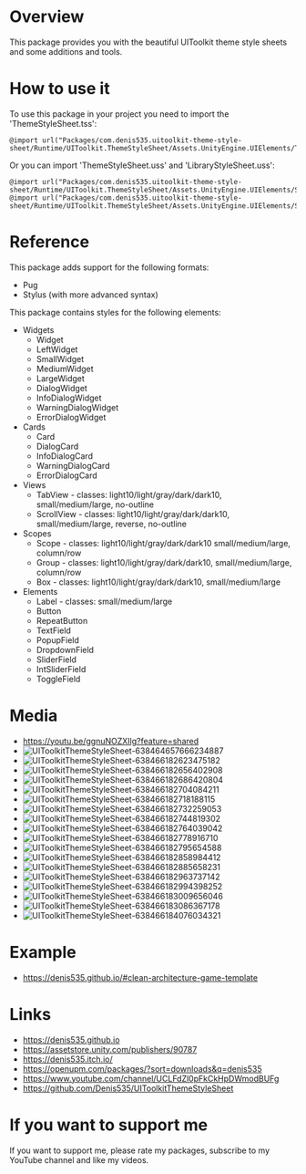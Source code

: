 # Overview
This package provides you with the beautiful UIToolkit theme style sheets and some additions and tools.

# How to use it
To use this package in your project you need to import the 'ThemeStyleSheet.tss':
```
@import url("Packages/com.denis535.uitoolkit-theme-style-sheet/Runtime/UIToolkit.ThemeStyleSheet/Assets.UnityEngine.UIElements/ThemeStyleSheets/ThemeStyleSheet.tss")
```
Or you can import 'ThemeStyleSheet.uss' and 'LibraryStyleSheet.uss':
```
@import url("Packages/com.denis535.uitoolkit-theme-style-sheet/Runtime/UIToolkit.ThemeStyleSheet/Assets.UnityEngine.UIElements/StyleSheets/ThemeStyleSheet.uss");
@import url("Packages/com.denis535.uitoolkit-theme-style-sheet/Runtime/UIToolkit.ThemeStyleSheet/Assets.UnityEngine.UIElements/StyleSheets/LibraryStyleSheet.uss");
```

# Reference
This package adds support for the following formats:
- Pug
- Stylus (with more advanced syntax)

This package contains styles for the following elements:
- Widgets
    - Widget
    - LeftWidget
    - SmallWidget
    - MediumWidget
    - LargeWidget
    - DialogWidget
    - InfoDialogWidget
    - WarningDialogWidget
    - ErrorDialogWidget
- Cards
    - Card
    - DialogCard
    - InfoDialogCard
    - WarningDialogCard
    - ErrorDialogCard
- Views
    - TabView    - classes: light10/light/gray/dark/dark10, small/medium/large, no-outline
    - ScrollView - classes: light10/light/gray/dark/dark10, small/medium/large, reverse, no-outline
- Scopes
    - Scope - classes: light10/light/gray/dark/dark10  small/medium/large, column/row
    - Group - classes: light10/light/gray/dark/dark10, small/medium/large, column/row
    - Box   - classes: light10/light/gray/dark/dark10, small/medium/large
- Elements
    - Label - classes: small/medium/large
    - Button
    - RepeatButton
    - TextField
    - PopupField
    - DropdownField
    - SliderField
    - IntSliderField
    - ToggleField

# Media
- https://youtu.be/ggnuNOZXIlg?feature=shared
- ![UIToolkitThemeStyleSheet-638464657666234887](https://github.com/Denis535/UIToolkitThemeStyleSheet/assets/7755015/38406f63-fa6c-4840-a914-6f70c89ab952)
- ![UIToolkitThemeStyleSheet-638466182623475182](https://github.com/Denis535/UIToolkitThemeStyleSheet/assets/7755015/2e23d013-e925-4d87-9c8e-0a3a1b82c796)
- ![UIToolkitThemeStyleSheet-638466182656402908](https://github.com/Denis535/UIToolkitThemeStyleSheet/assets/7755015/7252e9d1-d5cc-42f3-8783-0aaf35f4eba4)
- ![UIToolkitThemeStyleSheet-638466182686420804](https://github.com/Denis535/UIToolkitThemeStyleSheet/assets/7755015/1727f564-367f-4005-851f-ea01441bbde9)
- ![UIToolkitThemeStyleSheet-638466182704084211](https://github.com/Denis535/UIToolkitThemeStyleSheet/assets/7755015/946bb0aa-e7fe-4b28-831b-4927169c13b9)
- ![UIToolkitThemeStyleSheet-638466182718188115](https://github.com/Denis535/UIToolkitThemeStyleSheet/assets/7755015/199ad025-0a21-4b84-8adf-8aac9f1b12f9)
- ![UIToolkitThemeStyleSheet-638466182732259053](https://github.com/Denis535/UIToolkitThemeStyleSheet/assets/7755015/db28fde6-c976-46f8-9c45-e684b64ff5fd)
- ![UIToolkitThemeStyleSheet-638466182744819302](https://github.com/Denis535/UIToolkitThemeStyleSheet/assets/7755015/c35d8851-376c-40c3-ae4f-e572ea8d3766)
- ![UIToolkitThemeStyleSheet-638466182764039042](https://github.com/Denis535/UIToolkitThemeStyleSheet/assets/7755015/f2e23fe9-26ab-4b4d-ab15-da671cb144dc)
- ![UIToolkitThemeStyleSheet-638466182778916710](https://github.com/Denis535/UIToolkitThemeStyleSheet/assets/7755015/0ed3e8ac-7228-47e6-85b3-45cfae9b2000)
- ![UIToolkitThemeStyleSheet-638466182795654588](https://github.com/Denis535/UIToolkitThemeStyleSheet/assets/7755015/31cc42ac-a6b7-43c7-95c5-e19ecdb91bce)
- ![UIToolkitThemeStyleSheet-638466182858984412](https://github.com/Denis535/UIToolkitThemeStyleSheet/assets/7755015/b25b1ceb-b583-436e-bd9a-a9c54fa8e899)
- ![UIToolkitThemeStyleSheet-638466182885658231](https://github.com/Denis535/UIToolkitThemeStyleSheet/assets/7755015/8c7c289e-b97c-4764-98fe-3b5fddce82e0)
- ![UIToolkitThemeStyleSheet-638466182963737142](https://github.com/Denis535/UIToolkitThemeStyleSheet/assets/7755015/89713cb1-5d39-4a9a-b543-91aded464683)
- ![UIToolkitThemeStyleSheet-638466182994398252](https://github.com/Denis535/UIToolkitThemeStyleSheet/assets/7755015/28d97de1-7d03-4f3d-bbf7-d3ae2b346b65)
- ![UIToolkitThemeStyleSheet-638466183009656046](https://github.com/Denis535/UIToolkitThemeStyleSheet/assets/7755015/0a262f52-6939-4d6f-ba02-909937122b9a)
- ![UIToolkitThemeStyleSheet-638466183086367178](https://github.com/Denis535/UIToolkitThemeStyleSheet/assets/7755015/8440af70-4bff-4f6f-a7ea-25f504821313)
- ![UIToolkitThemeStyleSheet-638466184076034321](https://github.com/Denis535/UIToolkitThemeStyleSheet/assets/7755015/b245aae5-cf8f-48b0-9175-3e69c6f60e83)

# Example
- https://denis535.github.io/#clean-architecture-game-template

# Links
- https://denis535.github.io
- https://assetstore.unity.com/publishers/90787
- https://denis535.itch.io/
- https://openupm.com/packages/?sort=downloads&q=denis535
- https://www.youtube.com/channel/UCLFdZl0pFkCkHpDWmodBUFg
- https://github.com/Denis535/UIToolkitThemeStyleSheet

# If you want to support me
If you want to support me, please rate my packages, subscribe to my YouTube channel and like my videos.
